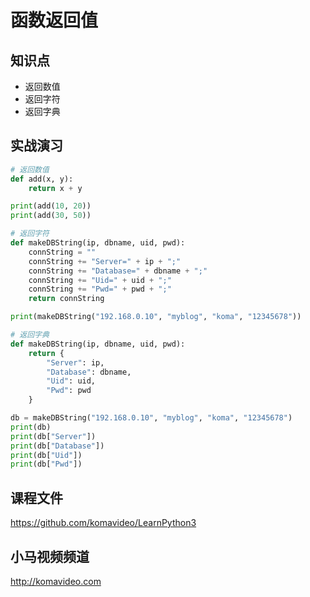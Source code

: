 函数返回值
==========

## 知识点

* 返回数值
* 返回字符
* 返回字典

## 实战演习

~~~python
# 返回数值
def add(x, y):
    return x + y

print(add(10, 20))
print(add(30, 50))

# 返回字符
def makeDBString(ip, dbname, uid, pwd):
    connString = ""
    connString += "Server=" + ip + ";"
    connString += "Database=" + dbname + ";"
    connString += "Uid=" + uid + ";"
    connString += "Pwd=" + pwd + ";"
    return connString

print(makeDBString("192.168.0.10", "myblog", "koma", "12345678"))

# 返回字典
def makeDBString(ip, dbname, uid, pwd):
    return {
        "Server": ip,
        "Database": dbname,
        "Uid": uid,
        "Pwd": pwd
    }

db = makeDBString("192.168.0.10", "myblog", "koma", "12345678")
print(db)
print(db["Server"])
print(db["Database"])
print(db["Uid"])
print(db["Pwd"])
~~~

## 课程文件

https://github.com/komavideo/LearnPython3

## 小马视频频道

http://komavideo.com
